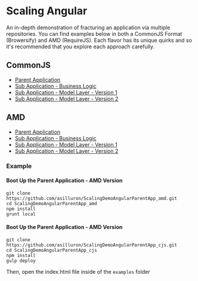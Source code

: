# Scaling Angular
An in-depth demonstration of fracturing an application via multiple repositories. You can find examples below in both a CommonJS Format (Browersify) and AMD (RequireJS). Each flavor has its unique quirks and so it's recommended that you explore each approach carefully.

## CommonJS
* [Parent Application](https://github.com/asilluron/ScalingDemoAngularParentApp_cjs)
* [Sub Application - Business Logic](https://github.com/asilluron/ScalingDemoAngularSubApp_cjs)
* [Sub Application - Model Layer - Version 1](https://github.com/asilluron/ScalingDemoAngularSubAppModel1_cjs)
* [Sub Application - Model Layer - Version 2](https://github.com/asilluron/ScalingDemoAngularSubAppModel2_cjs)

## AMD
* [Parent Application](https://github.com/asilluron/ScalingDemoAngularParentApp_amd)
* [Sub Application - Business Logic](https://github.com/asilluron/ScalingDemoAngularSubApp_amd)
* [Sub Application - Model Layer - Version 1](https://github.com/asilluron/ScalingDemoAngularSubAppModel1_amd)
* [Sub Application - Model Layer - Version 2](https://github.com/asilluron/ScalingDemoAngularSubAppModel2_amd)

### Example

#### Boot Up the Parent Application - AMD Version

```
git clone https://github.com/asilluron/ScalingDemoAngularParentApp_amd.git
cd ScalingDemoAngularParentApp_amd
npm install
grunt local
```

#### Boot Up the Parent Application - AMD Version

```
git clone https://github.com/asilluron/ScalingDemoAngularParentApp_cjs.git
cd ScalingDemoAngularParentApp_cjs
npm install
gulp deploy
```

Then, open the index.html file inside of the `examples` folder
